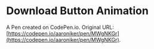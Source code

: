 # Download Button Animation

A Pen created on CodePen.io. Original URL: [https://codepen.io/aaroniker/pen/MWgNKGr](https://codepen.io/aaroniker/pen/MWgNKGr).



